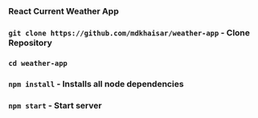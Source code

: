 ### React Current Weather App

### `git clone https://github.com/mdkhaisar/weather-app` - Clone Repository

### `cd weather-app` 

### `npm install`  - Installs all node dependencies

### `npm start` - Start server
